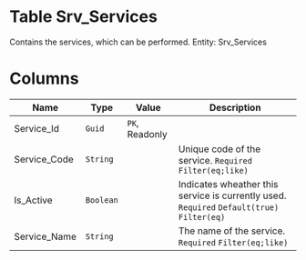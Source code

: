 # Table Srv_Services

Contains the services, which can be performed. Entity: Srv_Services

# Columns

| Name | Type | Value | Description |
| - | - | - | --- |
|Service_Id|`Guid`|`PK`, Readonly||
|Service_Code|`String`||Unique code of the service. `Required` `Filter(eq;like)` |
|Is_Active|`Boolean`||Indicates wheather this service is currently used. `Required` `Default(true)` `Filter(eq)` |
|Service_Name|`String`||The name of the service. `Required` `Filter(eq;like)` |
